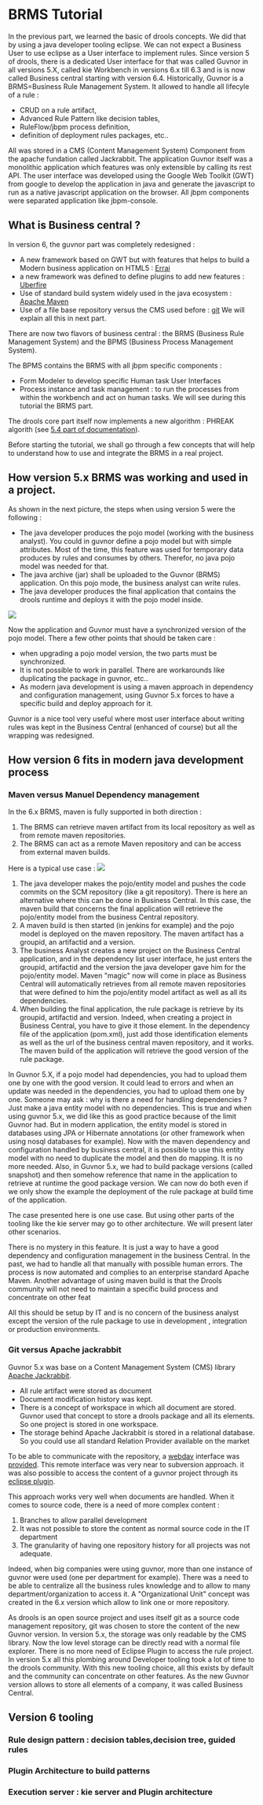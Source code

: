 # BRMS Tutorial

In the previous part, we learned the basic of drools concepts. We did that by using a java developer tooling eclipse. 
We can not expect a Business User to use eclipse as a User interface to implement rules.
Since version 5 of drools, there is a dedicated User interface for that was called Guvnor in all versions 5.X, called kie Workbench in versions 6.x till 6.3 and is is now called Business central starting with version 6.4.
Historically, Guvnor is a BRMS=Business Rule Management System. It allowed to handle all lifecyle of a rule : 
* CRUD on a rule artifact,
* Advanced Rule Pattern like decision tables,
* RuleFlow/jbpm process definition,
* definition of deployment rules packages, etc..

All was stored in a CMS (Content Management System) Component from the apache fundation called Jackrabbit. The application Guvnor itself was a monolithic application which features was only extensible by calling its rest API.
The user interface was developed using the Google Web Toolkit (GWT) from google to develop the application in java and generate the javascript to run as a native javascript application on the browser.
All jbpm components were separated application like jbpm-console.


## What is Business central ?

In version 6, the guvnor part was completely redesigned  : 

* A new framework based on GWT but with features that helps to build a Modern business application on HTML5 : [Errai](http://erraiframework.org/) 
* a new framework was defined to define plugins to add new features : [Uberfire](http://www.uberfireframework.org/)
* Use of standard build system widely used in the java ecosystem : [Apache Maven](https://maven.apache.org/)
* Use of a file base repository versus the CMS used before : [git](https://git-scm.com/)
We will explain all this in next part.

There are now two flavors of business central : the BRMS (Business Rule Management System)  and the BPMS (Business Process Management System). 

The BPMS  contains the BRMS with all jbpm specific components : 
* Form Modeler to develop specific Human task User Interfaces
* Process instance and task management : to run the processes from within the workbench and act on human tasks.
We will see during this tutorial the BRMS part.

The drools core part itself now implements a new algorithm : PHREAK algorith (see [5.4 part of documentation](http://docs.jboss.org/drools/release/6.3.0.Final/drools-docs/html/ch05.html#PHREAK)). 

Before starting the tutorial, we shall go through a few concepts that will help to understand how to use and integrate the BRMS in a real project.


## How version 5.x BRMS was working and used in a project.


As shown in the next picture, the steps when using version 5 were the following : 
* The java developer produces the pojo model (working with the business analyst). You could in guvnor define a pojo model but with simple attributes. Most of the time, this feature was used for temporary data produces by rules and consumes by others. Therefor, no java pojo model was needed for that.
* The java archive (jar) shall be uploaded to the Guvnor (BRMS) application. On this pojo mode, the business analyst can write rules.
* The java developer produces the final application that contains the drools runtime and deploys it with the pojo model inside.



![](BRMS/Guvnor5Architecture.jpg)

Now the application and Guvnor must have a synchronized version of the pojo model. 
There a few other points that should be taken care :  
* when upgrading a pojo model version, the two parts must be synchronized. 
* It is not possible to work in parallel. There are workarounds like duplicating the package in guvnor, etc..
* As modern java development is using a maven approach in dependency and configuration management, using Guvnor 5.x forces to have a specific build and deploy approach for it.

Guvnor is a nice tool very useful where most user interface about writing rules was kept in the Business Central (enhanced of course) but all the wrapping was redesigned. 


## How version 6 fits in modern java development process


### Maven versus Manuel Dependency management

In the 6.x BRMS, maven is fully supported in both direction : 
1. The BRMS can retrieve maven artifact from its local repository as well as from remote maven repositories.
2. The BRMS can act as a remote Maven repository and can be access from external maven builds.

Here is a typical use case : 
![](BRMS/BS-UseCase1.jpg)

1. The java developer makes the pojo/entity model and pushes the code commits on the SCM repository (like a git repository). There is here an alternative where this can be done in Business Central. In this case, the maven build that concerns the final application will retrieve the pojo/entity model from the business Central repository.
2. A maven build is then started (in jenkins for example) and the pojo model is deployed on the maven repository. The maven artifact has a groupid, an artifactid and a version.
3. The business Analyst creates a new project on the Business Central application, and in the dependency list user interface, he just enters the groupid, artifactid  and the version the java developer gave him for the pojo/entity model. Maven "magic" now will come in place as Business Central will automatically retrieves from all remote maven repositories that were defined to him the pojo/entity model artifact as well as all its dependencies. 
4. When building the final application, the rule package is retrieve by its groupid, artifactid and version. Indeed, when creating a project in Business Central, you have to give it those  element. In the dependency file of the application (pom.xml), just add those identification elements as well as the url of the business central maven repository, and it works. The maven build of the application will retrieve the good version of the rule package.

In Guvnor 5.X, if a pojo model had dependencies, you had to upload them one by one with the good version. It could lead to errors and when an update was needed in the dependencies, you had to upload them one by one.
Someone may ask : why is there a need for handling dependencies ? Just make a java entity model with no dependencies. This is true and when using guvnor 5.x, we did like this as good practice because of the limit Guvnor had. But in modern application, the entity model is stored in databases using JPA or Hibernate annotations (or other framework when using nosql databases for example). Now with the maven dependency and configuration handled by business central, it is possible to use this entity model with no need to duplicate the model and then do mapping. It is no more needed.
Also, in Guvnor 5.x, we had to build package versions (called snapshot) and then somehow reference that name in the application to retrieve at runtime the good package version. We can now do both even if we only show the example the deployment of the rule package at build time of the application.

The case presented here is one use case. But using other parts of the tooling like the kie server may go to other architecture. We will present later other scenarios.

There is no mystery in this feature. It is just a way to have a good dependency and configuration management in the business Central.  In the past, we had to handle all that manually with possible human errors. The process is now automated and complies to an enterprise standard Apache Maven. Another advantage of using maven build is that the Drools community will not need to maintain a specific build process and concentrate on other feat

All this should be setup by IT and is no concern of the business analyst except the version of the rule package to use in development , integration or production environments.

### Git versus Apache jackrabbit

Guvnor 5.x was base on a Content Management System (CMS) library [Apache Jackrabbit](http://jackrabbit.apache.org/jcr/index.html). 
* All rule artifact were stored as document 
* Document modification history was kept. 
* There is a concept of workspace in which all document are stored. Guvnor used that concept to store a drools package and all its elements. So one project is stored in one workspace.
* The storage behind Apache Jackrabbit is stored in a relational database. So you could use all standard Relation Provider available on the market

To be able to communicate with the repository, a [webdav](http://www.webdav.org/) interface was [provided](https://docs.jboss.org/drools/release/5.6.0.Final/drools-guvnor-docs/html/ch09.html#d0e4162). This remote interface was very near to subversion approach. it was also possible to access the content of a  guvnor project through its [eclipse plugin](https://docs.jboss.org/drools/release/5.6.0.Final/drools-guvnor-docs/html/ch09.html#d0e4198).

This approach works very well when documents are handled. When it comes to source code, there is a need of more complex content : 
1. Branches to allow parallel development
2. It was not possible to store the content as normal source code in the IT department
3. The granularity of having one repository history for all projects was not adequate.

Indeed, when big companies were using guvnor, more than one instance of guvnor were used (one per department for example). There was a need to be able to centralize all the business rules knowledge and to allow to many department/organization to access it. A "Organizational Unit" concept was created in the 6.x version which allow to link one or more repository.

As drools is an open source project and uses itself git as a source code management repository, git was chosen to store the content of the new Guvnor version. In version 5.x, the storage was only readable by the CMS library. Now the low level storage can be directly read with a normal file explorer. There is no more need of Eclipse Plugin to access the rule project. In version 5.x all this plombing around Developer tooling took a lot of time to the drools community. With this new tooling choice, all this exists by default and the community can concentrate on other features.
As the new Guvnor version allows to store all elements of a company, it was called Business Central.


## Version 6 tooling 

### Rule design pattern : decision tables,decision tree, guided rules


### Plugin Architecture to build patterns


### Execution server : kie server and Plugin architecture








